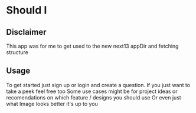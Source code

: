 # Should I
## Disclaimer
This app was for me to get used to the new next13 appDir and fetching structure

## Usage
To get started just sign up or login and create a question.
If you just want to take a peek feel free too 
Some use cases might be for project ideas or recomendations on which feature / designs you should use
Or even just what Image looks better it's up to you


